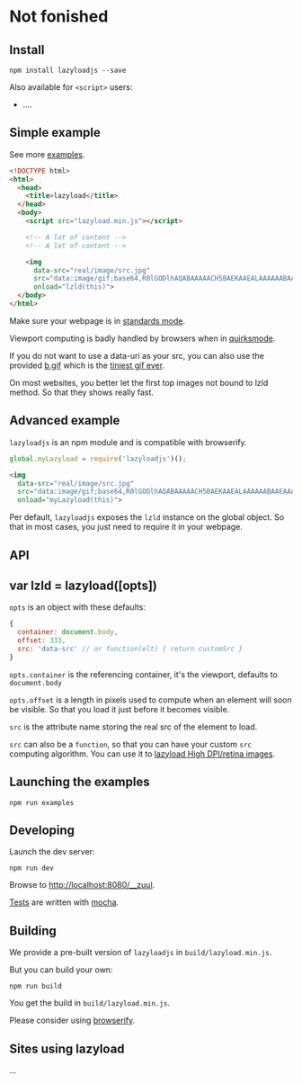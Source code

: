 # Not fonished

## Install

```shell
npm install lazyloadjs --save
```

Also available for `<script>` users:
  - ....

## Simple example

See more [examples](examples/).

```html
<!DOCTYPE html>
<html>
  <head>
    <title>lazyload</title>
  </head>
  <body>
    <script src="lazyload.min.js"></script>

    <!-- A lot of content -->
    <!-- A lot of content -->

    <img
      data-src="real/image/src.jpg"
      src="data:image/gif;base64,R0lGODlhAQABAAAAACH5BAEKAAEALAAAAAABAAEAAAICTAEAOw=="
      onload="lzld(this)">
  </body>
</html>
```

Make sure your webpage is in [standards mode](http://en.wikipedia.org/wiki/Document_Type_Declaration#HTML5_DTD-less_DOCTYPE).

Viewport computing is badly handled by browsers when in [quirksmode](http://en.wikipedia.org/wiki/Quirks_mode).

If you do not want to use a data-uri as your src, you can also use the provided [b.gif](b.gif) which is
the [tiniest gif ever](http://probablyprogramming.com/2009/03/15/the-tiniest-gif-ever).

On most websites, you better let the first top images not bound to lzld method.
So that they shows really fast.

## Advanced example

`lazyloadjs` is an npm module and is compatible with browserify.

```js
global.myLazyload = require('lazyloadjs')();
```

```html
<img
  data-src="real/image/src.jpg"
  src="data:image/gif;base64,R0lGODlhAQABAAAAACH5BAEKAAEALAAAAAABAAEAAAICTAEAOw=="
  onload="myLazyload(this)">
```

Per default, `lazyloadjs` exposes the `lzld` instance on the global
object. So that in most cases, you just need to require it in your webpage.

## API

## var lzld = lazyload([opts])

`opts` is an object with these defaults:

```js
{
  container: document.body,
  offset: 333,
  src: 'data-src' // or function(elt) { return customSrc }
}
```

`opts.container` is the referencing container, it's the viewport, defaults to `document.body`

`opts.offset` is a length in pixels used to compute when an element will
soon be visible. So that you load it just before it becomes visible.

`src` is the attribute name storing the real src of the element to load.

`src` can also be a `function`, so that you can have your custom `src` computing algorithm.
You can use it to [lazyload High DPI/retina images](examples/hidpi.html).

## Launching the examples

```shell
npm run examples
```

## Developing

Launch the dev server:

```shell
npm run dev
```

Browse to [http://localhost:8080/__zuul](http://localhost:8080/__zuul).

[Tests](test/) are written with [mocha](https://github.com/visionmedia/mocha).

## Building

We provide a pre-built version of `lazyloadjs` in `build/lazyload.min.js`.

But you can build your own:

```shell
npm run build
```

You get the build in `build/lazyload.min.js`.

Please consider using [browserify](https://github.com/substack/node-browserify).

## Sites using lazyload

...
